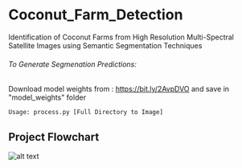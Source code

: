 # Coconut_Farm_Detection
Identification of Coconut Farms from High Resolution Multi-Spectral Satellite Images using Semantic Segmentation Techniques
###### To Generate Segmenation Predictions:
Download model weights from : https://bit.ly/2AvpDVO and save in "model_weights" folder
```
Usage: process.py [Full Directory to Image]
```
## Project Flowchart
![alt text](https://github.com/navneetraju66/Coconut_Farm_Detection/blob/master/flowchart_coconut%20(1).png?raw=true)
